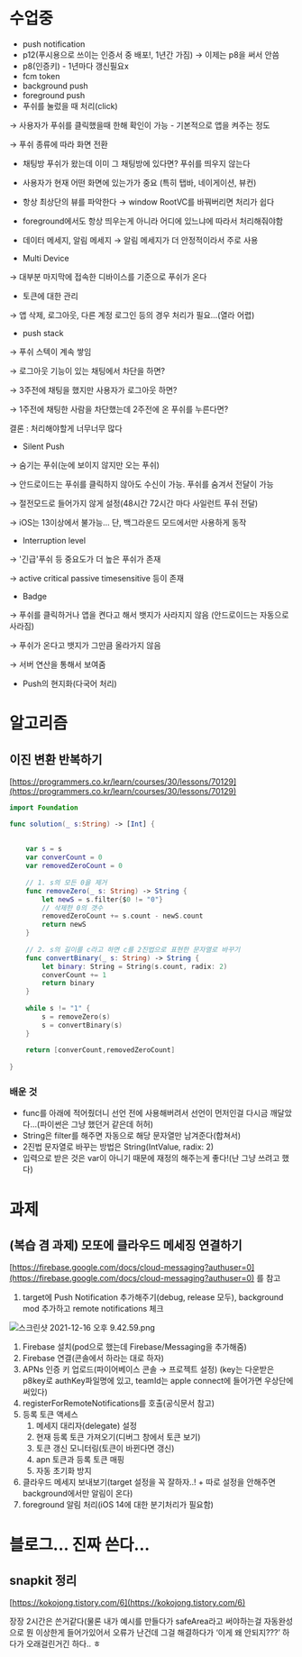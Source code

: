 # 수업중

- push notification
- p12(푸시용으로 쓰이는 인증서 중 배포!, 1년간 가짐) → 이제는 p8을 써서 안씀
- p8(인증키) - 1년마다 갱신필요x
- fcm token
- background push
- foreground push
- 푸쉬를 눌렀을 때 처리(click)

→ 사용자가 푸쉬를 클릭했을때 한해 확인이 가능 - 기본적으로 앱을 켜주는 정도

→ 푸쉬 종류에 따라 화면 전환 
- 채팅방 푸쉬가 왔는데 이미 그 채팅방에 있다면? 푸쉬를 띄우지 않는다
- 사용자가 현재 어떤 화면에 있는가가 중요 (특히 탭바, 네이게이션, 뷰컨)
- 항상 최상단의 뷰를 파악한다 → window RootVC를 바꿔버리면 처리가 쉽다

- foreground에서도 항상 띄우는게 아니라 어디에 있느냐에 따라서 처리해줘야함
- 데이터 메세지, 알림 메세지 → 알림 메세지가 더 안정적이라서 주로 사용
- Multi Device

→ 대부분 마지막에 접속한 디바이스를 기준으로 푸쉬가 온다

- 토큰에 대한 관리

→ 앱 삭제, 로그아웃, 다른 계정 로그인 등의 경우 처리가 필요...(열라 어렵)

- push stack

→ 푸쉬 스텍이 계속 쌓임

→ 로그아웃 기능이 있는 채팅에서 차단을 하면?

→ 3주전에 채팅을 했지만 사용자가 로그아웃 하면?

→ 1주전에 채팅한 사람을 차단했는데 2주전에 온 푸쉬를 누른다면?

결론 : 처리해야할게 너무너무 많다

- Silent Push

→ 숨기는 푸쉬(눈에 보이지 않지만 오는 푸쉬)

→ 안드로이드는 푸쉬를 클릭하지 않아도 수신이 가능. 푸쉬를 숨겨서 전달이 가능

→ 절전모드로 들어가지 않게 설정(48시간 72시간 마다 사일런트 푸쉬 전달)

→ iOS는 13이상에서 불가능... 단, 백그라운드 모드에서만 사용하게 동작

- Interruption level

→ '긴급'푸쉬 등 중요도가 더 높은 푸쉬가 존재

→ active critical passive timesensitive 등이 존재

- Badge

→ 푸쉬를 클릭하거나 앱을 켠다고 해서 뱃지가 사라지지 않음 (안드로이드는 자동으로 사라짐)

→ 푸쉬가 온다고 뱃지가 그만큼 올라가지 않음

→ 서버 연산을 통해서 보여줌

- Push의 현지화(다국어 처리)

# 알고리즘

## 이진 변환 반복하기

[https://programmers.co.kr/learn/courses/30/lessons/70129](https://programmers.co.kr/learn/courses/30/lessons/70129)

```swift
import Foundation

func solution(_ s:String) -> [Int] {
    
    
    var s = s
    var converCount = 0
    var removedZeroCount = 0
    
    // 1. s의 모든 0을 제거
    func removeZero(_ s: String) -> String {
        let newS = s.filter{$0 != "0"}
        // 삭제한 0의 갯수
        removedZeroCount += s.count - newS.count
        return newS
    }
    
    // 2. s의 길이를 c라고 하면 c를 2진법으로 표현한 문자열로 바꾸기
    func convertBinary(_ s: String) -> String {
        let binary: String = String(s.count, radix: 2)
        converCount += 1 
        return binary
    }
    
    while s != "1" {
        s = removeZero(s)
        s = convertBinary(s)
    }
    
    return [converCount,removedZeroCount]
    
}
```

### 배운 것

- func를 아래에 적어줬더니 선언 전에 사용해버려서 선언이 먼저인걸 다시금 깨달았다...(파이썬은 그냥 했던거 같은데 허허)
- String은 filter를 해주면 자동으로 해당 문자열만 남겨준다(합쳐서)
- 2진법 문자열로 바꾸는 방법은 String(IntValue, radix: 2)
- 입력으로 받은 것은 var이 아니기 때문에 재정의 해주는게 좋다!(난 그냥 쓰려고 했다)

# 과제

## (복습 겸 과제) 모또에 클라우드 메세징 연결하기

[https://firebase.google.com/docs/cloud-messaging?authuser=0](https://firebase.google.com/docs/cloud-messaging?authuser=0) 를 참고

1. target에 Push Notification 추가해주기(debug, release 모두), background mod 추가하고 remote notifications 체크

![스크린샷 2021-12-16 오후 9.42.59.png](https://s3-us-west-2.amazonaws.com/secure.notion-static.com/9b522bb3-106c-42e5-b82c-2252164254f6/스크린샷_2021-12-16_오후_9.42.59.png)

1. Firebase 설치(pod으로 했는데 Firebase/Messaging을 추가해줌)
2. Firebase 연결(콘솔에서 하라는 대로 하자)
3. APNs 인증 키 업로드(파이어베이스 콘솔 → 프로젝트 설정) (key는 다운받은 p8key로 authKey파일명에 있고, teamId는 apple connect에 들어가면 우상단에 써있다)
4. registerForRemoteNotifications를 호출(공식문서 참고)
5. 등록 토큰 액세스
    1. 메세지 대리자(delegate) 설정
    2. 현재 등록 토큰 가져오기(디버그 창에서 토큰 보기)
    3. 토큰 갱신 모니터링(토큰이 바뀐다면 갱신)
    4. apn 토큰과 등록 토큰 매핑
    5. 자동 초기화 방지
6. 클라우드 메세지 보내보기(target 설정을 꼭 잘하자..! + 따로 설정을 안해주면 background에서만 알림이 온다)
7. foreground 알림 처리(iOS 14에 대한 분기처리가 필요함)

# 블로그... 진짜 쓴다...

## snapkit 정리

[https://kokojong.tistory.com/6](https://kokojong.tistory.com/6)

장장 2시간은 쓴거같다(물론 내가 예시를 만들다가 safeArea라고 써야하는걸 자동완성으로 뭔 이상한게 들어가있어서 오류가 난건데 그걸 해결하다가 ‘이게 왜 안되지???’ 하다가 오래걸린거긴 하다.. ㅎ
